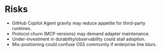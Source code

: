 # Risks
- GitHub Copilot Agent gravity may reduce appetite for third-party runtimes.
- Protocol churn (MCP versions) may demand adapter maintenance.
- Under-investment in durability/observability could stall adoption.
- Mis-positioning could confuse OSS community if enterprise line blurs.


